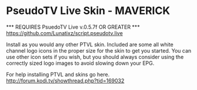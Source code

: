 PseudoTV Live Skin - MAVERICK
============
*** REQUIRES PsuedoTV Live v.0.5.7f OR GREATER ***
https://github.com/Lunatixz/script.pseudotv.live

Install as you would any other PTVL skin.
Included are some all white channel logo icons in the proper size for the skin to get you started.
You can use other icon sets if you wish, but you should always consider using the correctly sized logo images to avoid slowing down your EPG.

For help installing PTVL and skins go here.
http://forum.kodi.tv/showthread.php?tid=169032
